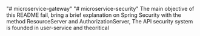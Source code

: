 "# microservice-gateway" 
"# microservice-security" 
    The main objective of this README fail, bring a brief explanation on Spring Security with the method ResourceServer and AuthorizationServer,
The API security system is founded in user-service and theoritical 



